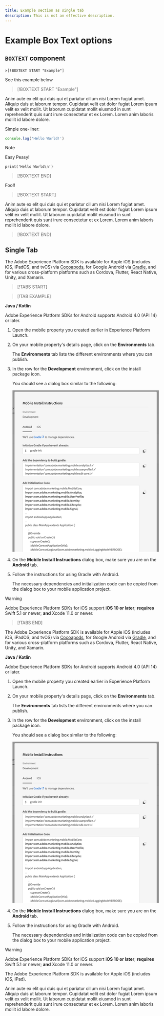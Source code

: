 ```yaml
---
title: Example section as single tab
description: This is not an effective description.
---
```


# Example Box Text options

## `BOXTEXT` component

`>[!BOXTEXT START "Example"]`

See this example below

>[!BOXTEXT START "Example"]

Anim aute ex elit qui duis qui et pariatur cillum nisi Lorem fugiat amet. Aliquip duis ut laborum tempor. Cupidatat velit est dolor fugiat Lorem ipsum velit ex velit mollit. Ut laborum cupidatat mollit eiusmod in sunt reprehenderit quis sunt irure consectetur et ex Lorem. Lorem anim laboris mollit id labore dolore.

Simple one-liner:

```javascript
console.log('Hello World!')
```

>[!NOTE]
>Easy Peasy!

```python{line-numbers    wrap }
print('Hello World\n')
```

>[!BOXTEXT END]




Foo!!


>[!BOXTEXT START]

Anim aute ex elit qui duis qui et pariatur cillum nisi Lorem fugiat amet. Aliquip duis ut laborum tempor. Cupidatat velit est dolor fugiat Lorem ipsum velit ex velit mollit. Ut laborum cupidatat mollit eiusmod in sunt reprehenderit quis sunt irure consectetur et ex Lorem. Lorem anim laboris mollit id labore dolore.

>[!BOXTEXT END]

## Single Tab

The Adobe Experience Platform SDK is available for Apple iOS (includes iOS, iPadOS, and tvOS) via [Cocoapods](https://cocoapods.org/), for Google Android via [Gradle](https://gradle.org), and for various cross-platform platforms such as Cordova, Flutter, React Native, Unity, and Xamarin.

>[!TABS START]

>[!TAB EXAMPLE]

**Java / Kotlin**

Adobe Experience Platform SDKs for Android supports Android 4.0 (API 14) or later.

1. Open the mobile property you created earlier in Experience Platform Launch.
1. On your mobile property's details page, click on the **Environments** tab.

   The **Environments** tab lists the different environments where you can publish.

1. In the row for the **Development** environment, click on the install package icon.

   You should see a dialog box similar to the following:

   ![](assets/android1.png)

1. On the **Mobile Install Instructions** dialog box, make sure you are on the **Android** tab.
1. Follow the instructions for using Gradle with Android.

   The necessary dependencies and initialization code can be copied from the dialog box to your mobile application project.

>[!WARNING]
>
>Adobe Experience Platform SDKs for iOS support **iOS 10 or later**; **requires** Swift 5.1 or newer; **and** Xcode 11.0 or newer.

>[!TABS END]

The Adobe Experience Platform SDK is available for Apple iOS (includes iOS, iPadOS, and tvOS) via [Cocoapods](https://cocoapods.org/), for Google Android via [Gradle](https://gradle.org), and for various cross-platform platforms such as Cordova, Flutter, React Native, Unity, and Xamarin.


<div class="sp-wrapper">

**Java / Kotlin**

Adobe Experience Platform SDKs for Android supports Android 4.0 (API 14) or later.

1. Open the mobile property you created earlier in Experience Platform Launch.
1. On your mobile property's details page, click on the **Environments** tab.

   The **Environments** tab lists the different environments where you can publish.

1. In the row for the **Development** environment, click on the install package icon.

   You should see a dialog box similar to the following:

   ![](assets/android1.png)

1. On the **Mobile Install Instructions** dialog box, make sure you are on the **Android** tab.
1. Follow the instructions for using Gradle with Android.

   The necessary dependencies and initialization code can be copied from the dialog box to your mobile application project.

>[!WARNING]
>
>Adobe Experience Platform SDKs for iOS support **iOS 10 or later**; **requires** Swift 5.1 or newer; **and** Xcode 11.0 or newer.

</div>

The Adobe Experience Platform SDK is available for Apple iOS (includes iOS, iPad).


Anim aute ex elit qui duis qui et pariatur cillum nisi Lorem fugiat amet. Aliquip duis ut laborum tempor. Cupidatat velit est dolor fugiat Lorem ipsum velit ex velit mollit. Ut laborum cupidatat mollit eiusmod in sunt reprehenderit quis sunt irure consectetur et ex Lorem. Lorem anim laboris mollit id labore dolore.


